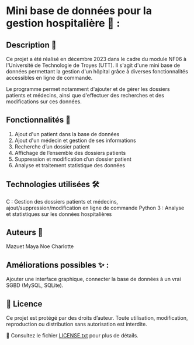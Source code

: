 # Mini base de données pour la gestion hospitalière 🏥 :

## Description 📌
Ce projet a été réalisé en décembre 2023 dans le cadre du module NF06 à l'Université de Technologie de Troyes (UTT).
Il s'agit d'une mini base de données permettant la gestion d'un hôpital grâce à diverses fonctionnalités accessibles en ligne de commande.

Le programme permet notamment d'ajouter et de gérer les dossiers patients et médecins, ainsi que d'effectuer des recherches et des modifications sur ces données.

## Fonctionnalités 🎯
1. Ajout d'un patient dans la base de données
2. Ajout d'un médecin et gestion de ses informations
3. Recherche d’un dossier patient
4. Affichage de l’ensemble des dossiers patients
5. Suppression et modification d’un dossier patient
6. Analyse et traitement statistique des données

## Technologies utilisées 🛠
C : Gestion des dossiers patients et médecins, ajout/suppression/modification en ligne de commande
Python 3 : Analyse et statistiques sur les données hospitalières

## Auteurs 👥
Mazuet Maya
Noe Charlotte

## Améliorations possibles ✨ : 
Ajouter une interface graphique, connecter la base de données à un vrai SGBD (MySQL, SQLite).

## 📜 Licence  
Ce projet est protégé par des droits d’auteur. Toute utilisation, modification, reproduction ou distribution sans autorisation est interdite.  

🔗 Consultez le fichier [LICENSE.txt](LICENSE.txt) pour plus de détails.  

